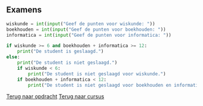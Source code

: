 ## Examens

```python
wiskunde = int(input("Geef de punten voor wiskunde: "))
boekhouden = int(input("Geef de punten voor boekhouden: "))
informatica = int(input("Geef de punten voor informatica: "))

if wiskunde >= 6 and boekhouden + informatica >= 12:
    print("De student is geslaagd.")
else:
    print("De student is niet geslaagd.")
    if wiskunde < 6:
        print("De student is niet geslaagd voor wiskunde.")
    if boekhouden + informatica < 12:  
        print("De student is niet geslaagd voor boekhouden en informatica.")
```

[Terug naar opdracht](/taken/examens.html)
[Terug naar cursus](/15_nesten.html)